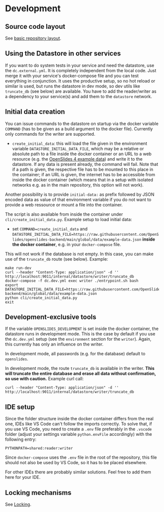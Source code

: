 # Development

## Source code layout

See [basic repository layout](layout.md).

## Using the Datastore in other services

If you want to do system tests in your service and need the datastore, use the `dc.external.yml`. It is completely independent from the local code. Just merge it with your service's docker-compose file and you can test everything in conjunction. It uses the productive setup, so no hot reload or similar is used, but runs the datastore in dev mode, so dev utils like `truncate_db` (see below) are available. You have to add the reader/writer as a dependency to your service(s) and add them to the `datastore` network.

## Initial data creation

You can issue commands to the datastore on startup via the docker variable `COMMAND` (has to be given as a build argument to the docker file). Currently only commands for the writer are supported.

- `create_initial_data`: this will load the file given in the environment variable `DATASTORE_INITIAL_DATA_FILE`, which may be a relative or absolute path to a file inside the docker container or an URL to a web resource (e.g. the [OpenSlides 4 example data](https://raw.githubusercontent.com/OpenSlides/openslides-backend/main/global/data/example-data.json)) and write it to the datastore. If any data is present already, the command will fail. Note that if a path is given, the respective file has to be mounted to this place in the container; if an URL is given, the internet has to be accessible from inside the docker container (which means that in a setup with isolated networks e.g. as in the main repository, this option will not work).

Another possibility is to provide `initial-data:` as prefix followed by JSON encoded data as value of that environment variable if you do not want to provide a web ressource or mount a file into the container.

The script is also available from inside the container under `cli/create_initial_data.py`. Example setup to load initial data:

- set `COMMAND=create_initial_data` and `DATASTORE_INITIAL_DATA_FILE=https://raw.githubusercontent.com/OpenSlides/openslides-backend/main/global/data/example-data.json` <b>inside the docker container</b>, e.g. in your `docker-compose` file.

This will not work if the database is not empty. In this case, you can make use of the `truncate_db` route (see below). Example:

    make run-dev
    curl --header "Content-Type: application/json" -d '' http://localhost:9011/internal/datastore/writer/truncate_db
    docker-compose -f dc.dev.yml exec writer ./entrypoint.sh bash
    export DATASTORE_INITIAL_DATA_FILE=https://raw.githubusercontent.com/OpenSlides/openslides-backend/main/global/data/example-data.json
    python cli/create_initial_data.py
    exit

## Development-exclusive tools

If the variable `OPENSLIDES_DEVELOPMENT` is set inside the docker container, the datastore runs in development mode. This is the case by default if you use the `dc.dev.yml` setup (see the `environment` section for the `writer`). Again, this currently has only an influence on the writer.

In development mode, all passwords (e.g. for the database) default to `openslides`.

In development mode, the route `truncate_db` is available in the writer. <b>This will truncate the entire database and erase all data without confirmation, so use with caution.</b> Example curl call:

    curl --header "Content-Type: application/json" -d '' http://localhost:9011/internal/datastore/writer/truncate_db

## IDE setup

Since the folder structure inside the docker container differs from the real one, IDEs like VS Code can't follow the imports correctly. To solve that, if you use VS Code, you need to create a `.env` file preferably in the `.vscode` folder (adjust your settings variable `python.envFile` accordingly) with the following entry:

    PYTHONPATH=shared:reader:writer

Since `docker-compose` uses the `.env` file in the root of the repository, this file should not also be used by VS Code, so it has to be placed elsewhere.

For other IDEs there are probably similar solutions. Feel free to add them here for your IDE.

## Locking mechanisms

See [Locking](locking.md).
